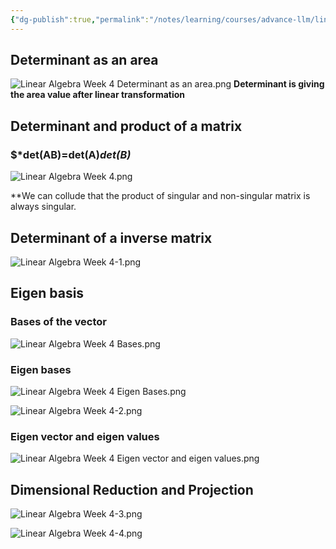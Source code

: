 ```yaml
---
{"dg-publish":true,"permalink":"/notes/learning/courses/advance-llm/linear-algebra/linear-algebra-week-4/","title":"Linear Algebra Pca"}
---
```


## Determinant as an area
![Linear Algebra Week 4 Determinant as an area.png](/img/user/assets/Linear%20Algebra%20Week%204%20Determinant%20as%20an%20area.png)
**Determinant is giving the area value after linear transformation**
## Determinant and product of a matrix
### $***det(AB)=det(A)*det(B)***
![Linear Algebra Week 4.png](/img/user/assets/Linear%20Algebra%20Week%204.png)

**We can collude that the product of singular and non-singular matrix is always singular.
## Determinant of a  inverse matrix
![Linear Algebra Week 4-1.png](/img/user/assets/Linear%20Algebra%20Week%204-1.png)

## Eigen basis
### Bases of the vector
![Linear Algebra Week 4 Bases.png](/img/user/assets/Linear%20Algebra%20Week%204%20Bases.png)

### Eigen bases
![Linear Algebra Week 4 Eigen Bases.png](/img/user/assets/Linear%20Algebra%20Week%204%20Eigen%20Bases.png)

![Linear Algebra Week 4-2.png](/img/user/assets/Linear%20Algebra%20Week%204-2.png)

### Eigen vector and eigen values
![Linear Algebra Week 4 Eigen vector and eigen values.png](/img/user/assets/Linear%20Algebra%20Week%204%20Eigen%20vector%20and%20eigen%20values.png)

## Dimensional Reduction and Projection
![Linear Algebra Week 4-3.png](/img/user/assets/Linear%20Algebra%20Week%204-3.png)

![Linear Algebra Week 4-4.png](/img/user/assets/Linear%20Algebra%20Week%204-4.png)


